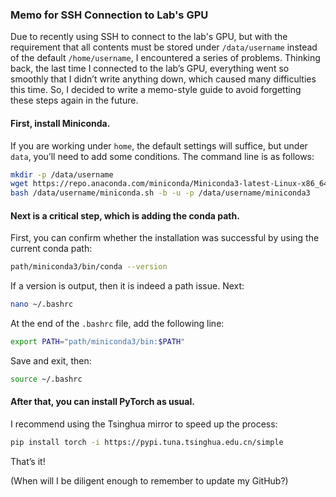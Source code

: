 
### Memo for SSH Connection to Lab's GPU
Due to recently using SSH to connect to the lab's GPU, but with the requirement that all contents must be stored under `/data/username` instead of the default `/home/username`, I encountered a series of problems. Thinking back, the last time I connected to the lab’s GPU, everything went so smoothly that I didn’t write anything down, which caused many difficulties this time. So, I decided to write a memo-style guide to avoid forgetting these steps again in the future.

#### First, install Miniconda.
 If you are working under `home`, the default settings will suffice, but under `data`, you’ll need to add some conditions. The command line is as follows:
```bash
mkdir -p /data/username
wget https://repo.anaconda.com/miniconda/Miniconda3-latest-Linux-x86_64.sh -O /data/username/miniconda.sh
bash /data/username/miniconda.sh -b -u -p /data/username/miniconda3
```

#### Next is a critical step, which is adding the conda path.

First, you can confirm whether the installation was successful by using the current conda path:
```bash
path/miniconda3/bin/conda --version
```
If a version is output, then it is indeed a path issue.
Next:
```bash
nano ~/.bashrc
```
At the end of the `.bashrc` file, add the following line:
```bash
export PATH="path/miniconda3/bin:$PATH"
```
Save and exit, then:
```bash
source ~/.bashrc
```
#### After that, you can install PyTorch as usual.
 I recommend using the Tsinghua mirror to speed up the process:
 ```bash
 pip install torch -i https://pypi.tuna.tsinghua.edu.cn/simple
 ```
 That’s it!

(When will I be diligent enough to remember to update my GitHub?)